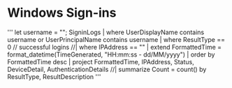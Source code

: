 # Windows Sign-ins
'''
let username = "";
SigninLogs
| where UserDisplayName contains username or UserPrincipalName contains username
| where ResultType == 0 // successful logins
//| where IPAddress == ""
| extend FormattedTime = format_datetime(TimeGenerated, "HH:mm:ss - dd/MM/yyyy")
| order by FormattedTime desc
| project FormattedTime, IPAddress, Status, DeviceDetail, AuthenticationDetails
//| summarize Count = count() by ResultType, ResultDescription
'''
